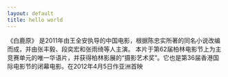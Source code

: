 ```yaml
---
layout: default
title: hello world
---
```


《白鹿原》 是2011年由王全安执导的中国电影，根据陈忠实所著的同名小说改编而成，并由张丰毅、段奕宏和张雨绮等人主演。 本片于第62届柏林电影节上为主竞赛单元的唯一华语片，并获得柏林影展的“摄影艺术奖”。它也是第36届香港国际电影节的闭幕电影。在2012年4月5日作亚洲首映
